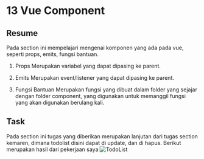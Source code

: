 # 13 Vue Component

## Resume

Pada section ini mempelajari mengenai komponen yang ada pada vue, seperti props, emits, fungsi bantuan.

1. Props
   Merupakan variabel yang dapat dipasing ke parent.

2. Emits
   Merupakan event/listener yang dapat dipasing ke parent.

3. Fungsi Bantuan
   Merupakan fungsi yang dibuat dalam folder yang sejajar dengan folder component, yang digunakan untuk memanggil fungsi yang akan digunakan berulang kali.

## Task

Pada section ini tugas yang diberikan merupakan lanjutan dari tugas section kemaren, dimana todolist disini dapat di update, dan di hapus. Berikut merupakan hasil dari pekerjaan saya
![TodoList](/screenshots)
